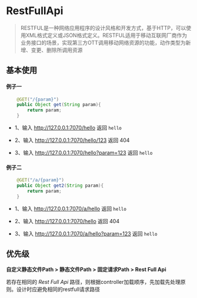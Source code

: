 # RestFullApi

> RESTFUL是一种网络应用程序的设计风格和开发方式，基于HTTP，可以使用XML格式定义或JSON格式定义。RESTFUL适用于移动互联网厂商作为业务接口的场景，实现第三方OTT调用移动网络资源的功能，动作类型为新增、变更、删除所调用资源

## 基本使用

#### 例子一
```java
    @GET("/{param}")
    public Object get(String param){
        return param;
    }
```

* 1、输入 http://127.0.0.1:7070/hello 返回 `hello`

* 2、输入 http://127.0.0.1:7070/hello/123 返回 404

* 3、输入 http://127.0.0.1:7070/hello?param=123 返回 `hello`

#### 例子二
```java
    @GET("/a/{param}")
    public Object get2(String param){
        return param;
    }
```
* 1、输入 http://127.0.0.1:7070/a/hello 返回 `hello`

* 2、输入 http://127.0.0.1:7070/hello 返回 404

* 3、输入 http://127.0.0.1:7070/a/hello?param=123 返回 `hello`


## 优先级

**自定义静态文件Path > 静态文件Path > 固定请求Path > Rest Full Api**

若存在相同的 *Rest Full Api* 路径，则根据controller加载顺序，先加载先处理原则。设计时应避免相同的restfull请求路径